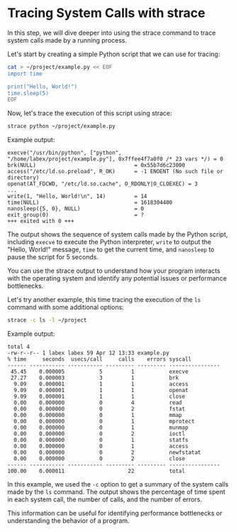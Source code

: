 # Tracing System Calls with strace

In this step, we will dive deeper into using the strace command to trace system calls made by a running process.

Let's start by creating a simple Python script that we can use for tracing:

```bash
cat > ~/project/example.py << EOF
import time

print("Hello, World!")
time.sleep(5)
EOF
```

Now, let's trace the execution of this script using strace:

```bash
strace python ~/project/example.py
```

Example output:

```
execve("/usr/bin/python", ["python", "/home/labex/project/example.py"], 0x7ffee4f7a0f0 /* 23 vars */) = 0
brk(NULL)                               = 0x55b7d6c23000
access("/etc/ld.so.preload", R_OK)      = -1 ENOENT (No such file or directory)
openat(AT_FDCWD, "/etc/ld.so.cache", O_RDONLY|O_CLOEXEC) = 3
...
write(1, "Hello, World!\n", 14)         = 14
time(NULL)                              = 1618304400
nanosleep({5, 0}, NULL)                 = 0
exit_group(0)                           = ?
+++ exited with 0 +++
```

The output shows the sequence of system calls made by the Python script, including `execve` to execute the Python interpreter, `write` to output the "Hello, World!" message, `time` to get the current time, and `nanosleep` to pause the script for 5 seconds.

You can use the strace output to understand how your program interacts with the operating system and identify any potential issues or performance bottlenecks.

Let's try another example, this time tracing the execution of the `ls` command with some additional options:

```bash
strace -c ls -l ~/project
```

Example output:

```
total 4
-rw-r--r-- 1 labex labex 59 Apr 12 13:33 example.py
% time     seconds  usecs/call     calls    errors syscall
------ ----------- ----------- --------- --------- ----------------
 45.45    0.000005           5         1           execve
 27.27    0.000003           3         1           brk
  9.09    0.000001           1         1           access
  9.09    0.000001           1         1           openat
  9.09    0.000001           1         1           close
  0.00    0.000000           0         4           read
  0.00    0.000000           0         2           fstat
  0.00    0.000000           0         1           mmap
  0.00    0.000000           0         1           mprotect
  0.00    0.000000           0         1           munmap
  0.00    0.000000           0         2           ioctl
  0.00    0.000000           0         1           statfs
  0.00    0.000000           0         1           access
  0.00    0.000000           0         2           newfstatat
  0.00    0.000000           0         2           close
------ ----------- ----------- --------- --------- ----------------
100.00    0.000011                    22           total
```

In this example, we used the `-c` option to get a summary of the system calls made by the `ls` command. The output shows the percentage of time spent in each system call, the number of calls, and the number of errors.

This information can be useful for identifying performance bottlenecks or understanding the behavior of a program.
